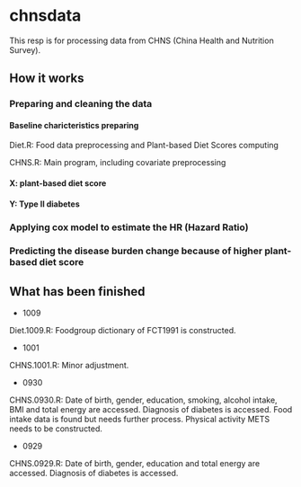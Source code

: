 # chnsdata

This resp is for processing data from CHNS (China Health and Nutrition Survey). 

## How it works

### Preparing and cleaning the data

#### Baseline charicteristics preparing

Diet.R: Food data preprocessing and Plant-based Diet Scores computing

CHNS.R: Main program, including covariate preprocessing

#### X: plant-based diet score

#### Y: Type II diabetes

### Applying cox model to estimate the HR (Hazard Ratio)

### Predicting the disease burden change because of higher plant-based diet score

## What has been finished

- 1009

Diet.1009.R: Foodgroup dictionary of FCT1991 is constructed.

- 1001

CHNS.1001.R: Minor adjustment.

- 0930

CHNS.0930.R: Date of birth, gender, education, smoking, alcohol intake, BMI and total energy are accessed. Diagnosis of diabetes is accessed. Food intake data is found but needs further process. Physical activity METS needs to be constructed.


- 0929

CHNS.0929.R: Date of birth, gender, education and total energy are accessed. Diagnosis of diabetes is accessed.
